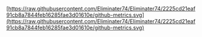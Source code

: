[https://raw.githubusercontent.com/Eliminater74/Eliminater74/2225cd21eaf91cb8a7844feb16285fae3d01610e/github-metrics.svg](https://raw.githubusercontent.com/Eliminater74/Eliminater74/2225cd21eaf91cb8a7844feb16285fae3d01610e/github-metrics.svg)
